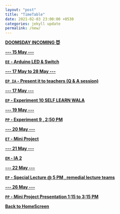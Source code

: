 ```yaml
---
layout: "post"
title: "TimeTable"
date: 2021-02-03 23:00:00 +0530
categories: jekyll update
permalink: /new/
---
```


<u><b>DOOMSDAY INCOMING 😈

--- 15 May ---

`EE` - Arduino LED & Switch

--- 17 May to 28 May ---

`EP IA` - Present it to teachers (Q & A session)

--- 17 May ---

`EP` - Experiment 10 SELF LEARN WALA

--- 19 May ---

`PP` - Experiment 9 , 2:50 PM

--- 20 May ---

`ET` - Mini Project

--- 21 May ---

`EM` - IA 2  

--- 22 May ---

`EP` - Special Lecture @ 5 PM , remedial lecture teams 

--- 26 May --- 

`PP` - Mini Project Presentation 1:15 to 3:15 PM


[Back to HomeScreen](https://oberonprime117.github.io/TimeTable/)